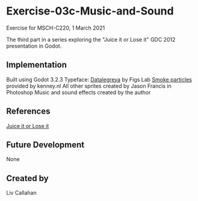 # Exercise-03c-Music-and-Sound
Exercise for MSCH-C220, 1 March 2021

The third part in a series exploring the "Juice it or Lose it" GDC 2012 presentation in Godot.

## Implementation
Built using Godot 3.2.3
Typeface: [Datalegreya](https://fontlibrary.org/en/font/datalegreya) by Figs Lab
[Smoke particles](https://kenney.nl/assets/smoke-particles) provided by kenney.nl
All other sprites created by Jason Francis in Photoshop
Music and sound effects created by the author

## References
[Juice it or Lose it](https://www.youtube.com/watch?v=Fy0aCDmgnxg)

## Future Development
None

## Created by 
Liv Callahan
